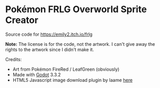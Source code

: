 # Pokémon FRLG Overworld Sprite Creator

Source code for https://emily2.itch.io/frlg

**Note:** The license is for the code, not the artwork. I can't give away the rights to the artwork since I didn't make it.

Credits:

- Art from Pokémon FireRed / LeafGreen (obviously)
- Made with [Godot](https://godotengine.org/) 3.3.2
- HTML5 Javascript image download plugin by laame [here](https://github.com/Pukkah/HTML5-File-Exchange-for-Godot)
